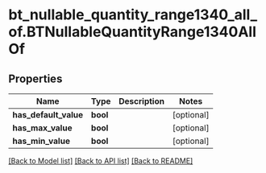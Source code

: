 # bt_nullable_quantity_range1340_all_of.BTNullableQuantityRange1340AllOf

## Properties
Name | Type | Description | Notes
------------ | ------------- | ------------- | -------------
**has_default_value** | **bool** |  | [optional] 
**has_max_value** | **bool** |  | [optional] 
**has_min_value** | **bool** |  | [optional] 

[[Back to Model list]](../README.md#documentation-for-models) [[Back to API list]](../README.md#documentation-for-api-endpoints) [[Back to README]](../README.md)


